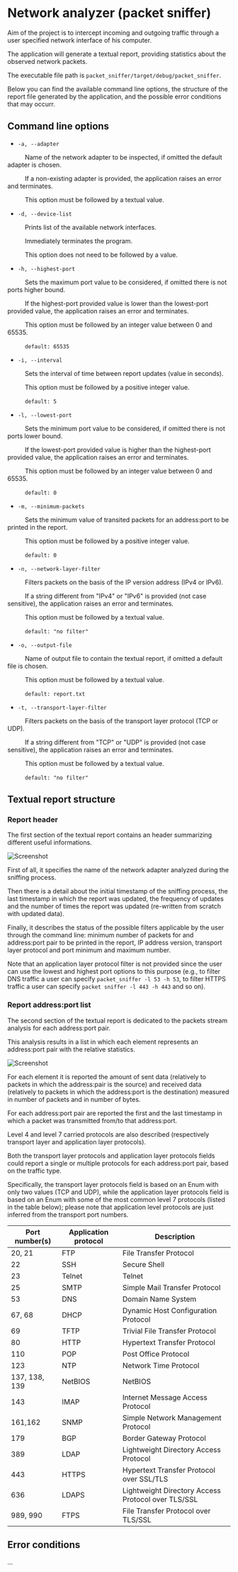 # Network analyzer (packet sniffer)

Aim of the project is to intercept incoming and outgoing traffic through a user specified network interface of his computer.

The application will generate a textual report, providing statistics about the observed network packets.

The executable file path is ```packet_sniffer/target/debug/packet_sniffer```.

Below you can find the available command line options, the structure of the report file generated by the application, and the possible error conditions that may occurr.


## Command line options

 - ```-a, --adapter```
 
          Name of the network adapter to be inspected, if omitted the default adapter is chosen.
          
          If a non-existing adapter is provided, the application raises an error and terminates.
          
          This option must be followed by a textual value.
 
 - ```-d, --device-list```
 
           Prints list of the available network interfaces.
           
           Immediately terminates the program.
           
           This option does not need to be followed by a value.
 
 - ```-h, --highest-port```
 
          Sets the maximum port value to be considered, if omitted there is not ports higher bound.

          If the highest-port provided value is lower than the lowest-port provided value, the application raises an error and terminates.
          
          This option must be followed by an integer value between 0 and 65535. 
          
           ```default: 65535```
 
 -  ```-i, --interval```
 
           Sets the interval of time between report updates (value in seconds).
           
           This option must be followed by a positive integer value.
 
           ```default: 5```
 
 - ```-l, --lowest-port```
 
          Sets the minimum port value to be considered, if omitted there is not ports lower bound.

          If the lowest-port provided value is higher than the highest-port provided value, the application raises an error and terminates.

          This option must be followed by an integer value between 0 and 65535. 

          ```default: 0```
 
 - ```-m, --minimum-packets```
 
          Sets the minimum value of transited packets for an address:port to be printed in the report.

          This option must be followed by a positive integer value.

          ```default: 0```

- ```-n, --network-layer-filter```

          Filters packets on the basis of the IP version address (IPv4 or IPv6).

          If a string different from "IPv4" or "IPv6" is provided (not case sensitive), the application raises an error and terminates.

          This option must be followed by a textual value.
            
          ```default: "no filter"```
 
 - ```-o, --output-file```
 
          Name of output file to contain the textual report, if omitted a default file is chosen.

          This option must be followed by a textual value.

          ```default: report.txt```

- ```-t, --transport-layer-filter```

          Filters packets on the basis of the transport layer protocol (TCP or UDP).

          If a string different from "TCP" or "UDP" is provided (not case sensitive), the application raises an error and terminates.

          This option must be followed by a textual value.

          ```default: "no filter"```



## Textual report structure

### Report header

The first section of the textual report contains an header summarizing different useful informations.

![Screenshot](./img/report_part_1.png)

First of all, it specifies the name of the network adapter analyzed during the sniffing process.

Then there is a detail about the initial timestamp of the sniffing process, the last timestamp in which the report was updated, the frequency of updates and the number of times the report was updated (re-written from scratch with updated data).

Finally, it describes the status of the possible filters applicable by the user through the command line: minimum number of packets for and address:port pair to be printed in the report, IP address version, transport layer protocol and port minimum and maximum number.

Note that an application layer protocol filter is not provided since the user can use the lowest and highest port options to this purpose (e.g., to filter DNS traffic a user can specify ```packet_sniffer -l 53 -h 53```, to filter HTTPS traffic a user can specify ```packet sniffer -l 443 -h 443``` and so on).

### Report address:port list

The second section of the textual report is dedicated to the packets stream analysis for each address:port pair.

This analysis results in a list in which each element represents an address:port pair with the relative statistics.

![Screenshot](./img/report_part_2.png)

For each element it is reported the amount of sent data (relatively to packets in which the address:pair is the source) and received data (relatively to packets in which the address:port is the destination) measured in number of packets and in number of bytes.

For each address:port pair are reported the first and the last timestamp in which a packet was transmitted from/to that address:port.

Level 4 and level 7 carried protocols are also described (respectively transport layer and application layer protocols).

Both the transport layer protocols and application layer protocols fields could report a single or multiple protocols for each address:port pair, based on the traffic type.

Specifically, the transport layer protocols field is based on an Enum with only two values (TCP and UDP), while the application layer protocols field is based on an Enum with some of the most common level 7 protocols (listed in the table below); please note that application level protocols are just inferred from the transport port numbers.

|Port number(s)|Application protocol  |  Description |
|--|--|--|
| 20, 21 | FTP |File Transfer Protocol |
|22|SSH |Secure Shell |
|23|Telnet |Telnet |
|25|SMTP |Simple Mail Transfer Protocol |
|53|DNS |Domain Name System |
|67, 68|DHCP |Dynamic Host Configuration Protocol |
|69|TFTP |Trivial File Transfer Protocol |
|80|HTTP |Hypertext Transfer Protocol |
|110|POP |Post Office Protocol |
|123|NTP |Network Time Protocol |
|137, 138, 139|NetBIOS |NetBIOS |
|143|IMAP |Internet Message Access Protocol |
|161,162|SNMP |Simple Network Management Protocol |
|179|BGP |Border Gateway Protocol |
|389|LDAP |Lightweight Directory Access Protocol |
|443|HTTPS |Hypertext Transfer Protocol over SSL/TLS |
|636|LDAPS |Lightweight Directory Access Protocol over TLS/SSL |
|989, 990|FTPS |File Transfer Protocol over TLS/SSL |


## Error conditions

...

